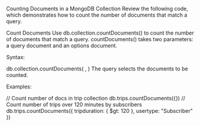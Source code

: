 Counting Documents in a MongoDB Collection
Review the following code, which demonstrates how to count the number of documents that match a query.

Count Documents
Use db.collection.countDocuments() to count the number of documents that match a query. countDocuments() takes two parameters: a query document and an options document.

Syntax:

db.collection.countDocuments( <query>, <options> )
The query selects the documents to be counted.

Examples:

// Count number of docs in trip collection
db.trips.countDocuments({})
// Count number of trips over 120 minutes by subscribers
db.trips.countDocuments({ tripduration: { $gt: 120 }, usertype: "Subscriber" })
